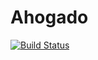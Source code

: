 # Ahogado

[![Build Status](https://travis-ci.org/leanguardia/Ahogado.svg)](https://travis-ci.org/leanguardia/Ahogado)
